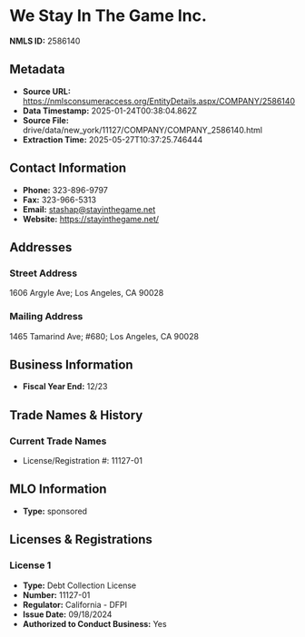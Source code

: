 # We Stay In The Game Inc.

**NMLS ID:** 2586140

## Metadata
- **Source URL:** https://nmlsconsumeraccess.org/EntityDetails.aspx/COMPANY/2586140
- **Data Timestamp:** 2025-01-24T00:38:04.862Z
- **Source File:** drive/data/new_york/11127/COMPANY/COMPANY_2586140.html
- **Extraction Time:** 2025-05-27T10:37:25.746444

## Contact Information
- **Phone:** 323-896-9797
- **Fax:** 323-966-5313
- **Email:** stashap@stayinthegame.net
- **Website:** https://stayinthegame.net/

## Addresses
### Street Address
1606 Argyle Ave; Los Angeles, CA 90028

### Mailing Address
1465 Tamarind Ave; #680; Los Angeles, CA 90028

## Business Information
- **Fiscal Year End:** 12/23

## Trade Names & History
### Current Trade Names
- License/Registration #: 11127-01

## MLO Information
- **Type:** sponsored

## Licenses & Registrations

### License 1
- **Type:** Debt Collection License
- **Number:** 11127-01
- **Regulator:** California - DFPI
- **Issue Date:** 09/18/2024
- **Authorized to Conduct Business:** Yes
